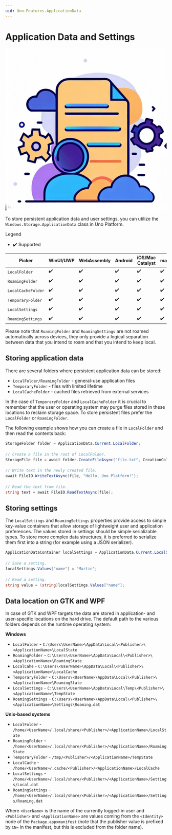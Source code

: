 ```yaml
---
uid: Uno.Features.ApplicationData
---
```


# Application Data and Settings

![Application Data and Preferences](../Assets/features/applicationdata/appdata.jpeg)

To store persistent application data and user settings, you can utilize the `Windows.Storage.ApplicationData` class in Uno Platform.

Legend
  - ✔️  Supported

| Picker         | WinUI/UWP   | WebAssembly | Android | iOS/Mac Catalyst   | macOS | WPF | GTK |
|----------------|-------|-------------|---------|-------|-------|-----|-----|
| `LocalFolder` | ✔️   | ✔️   | ✔️     | ✔️    | ✔️   | ✔️  | ✔️  |
| `RoamingFolder` | ✔️   | ✔️  | ✔️     | ✔️    | ✔️   | ✔️  | ✔️  |
| `LocalCacheFolder`   | ✔️   | ✔️          | ✔️     | ✔️| ✔️   | ✔️  | ✔️  |
| `TemporaryFolder`   | ✔️   | ✔️          | ✔️     | ✔️| ✔️   | ✔️  | ✔️  |
| `LocalSettings`   | ✔️   | ✔️          | ✔️     | ✔️| ✔️   | ✔️  | ✔️  |
| `RoamingSettings`   | ✔️   | ✔️          | ✔️     | ✔️| ✔️   | ✔️  | ✔️  |

Please note that `RoamingFolder` and `RoamingSettings` are not roamed automatically across devices, they only provide a logical separation between data that you intend to roam and that you intend to keep local.

## Storing application data

There are several folders where persistent application data can be stored:

- `LocalFolder/RoamingFolder` - general-use application files
- `TemporaryFolder` - files with limited lifetime
- `LocalCacheFolder` - cached files retrieved from external services

In the case of `TemporaryFolder` and `LocalCacheFolder` it is crucial to remember that the user or operating system may purge files stored in these locations to reclaim storage space. To store persistent files prefer the `LocalFolder` or `RoamingFolder`.

The following example shows how you can create a file in `LocalFolder` and then read the contents back:

```csharp
StorageFolder folder = ApplicationData.Current.LocalFolder;

// Create a file in the root of LocalFolder.
StorageFile file = await folder.CreateFileAsync("file.txt", CreationCollisionOption.ReplaceExisting);

// Write text in the newly created file.
await FileIO.WriteTextAsync(file, "Hello, Uno Platform!");

// Read the text from file.
string text = await FileIO.ReadTextAsync(file);
```

## Storing settings

The `LocalSettings` and `RoamingSettings` properties provide access to simple key-value containers that allow storage of lightweight user and application preferences. The values stored in settings should be simple serializable types. To store more complex data structures, it is preferred to serialize them first into a string (for example using a JSON serializer).

``` csharp
ApplicationDataContainer localSettings = ApplicationData.Current.LocalSettings;

// Save a setting.
localSettings.Values["name"] = "Martin";

// Read a setting.
string value = (string)localSettings.Values["name"];
```

## Data location on GTK and WPF

In case of GTK and WPF targets the data are stored in application- and user-specific locations on the hard drive. The default path to the various folders depends on the runtime operating system:

**Windows**

- `LocalFolder` - `C:\Users\UserName>\AppData\Local\<Publisher>\<ApplicationName>\LocalState`
- `RoamingFolder` - `C:\Users\<UserName>\AppData\Local\<Publisher>\<ApplicationName>\RoamingState`
- `LocalCahe` - `C:\Users\<UserName>\AppData\Local\<Publisher>\<ApplicationName>\LocalCache`
- `TemporaryFolder` - `C:\Users\<UserName>\AppData\Local\<Publisher>\<ApplicationName>\RoamingState`
- `LocalSettings` - `C:\Users\<UserName>\AppData\Local\Temp\<Publisher>\<ApplicationName>\TempState`
- `RoamingSettings` - `C:\Users\<UserName>\AppData\Local\<Publisher>\<ApplicationName>\Settings\Roaming.dat`

**Unix-based systems**

- `LocalFolder` - `/home/<UserName>/.local/share/<Publisher>/<ApplicationName>/LocalState`
- `RoamingFolder` - `/home/<UserName>/.local/share/<Publisher>/<ApplicationName>/RoamingState`
- `TemporaryFolder` - `/tmp/<Publisher>/<ApplicationName>/TempState`
- `LocalCache` - `/home/<UserName>/.cache/<Publisher>/<ApplicationName>/LocalCache`
- `LocalSettings` - `/home/<UserName>/.local/share/<Publisher>/<ApplicationName>/Settings/Local.dat`
- `RoamingSettings` - `/home/<UserName>/.local/share/<Publisher>/<ApplicationName>/Settings/Roaming.dat`

Where `<UserName>` is the name of the currently logged-in user and `<Publisher>` and `<ApplicationName>` are values coming from the `<Identity>` node of the `Package.appxmanifest` (note that the publisher value is prefixed by `CN=` in the manifest, but this is excluded from the folder name).